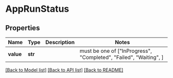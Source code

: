 # AppRunStatus


## Properties
Name | Type | Description | Notes
------------ | ------------- | ------------- | -------------
**value** | **str** |  |  must be one of ["InProgress", "Completed", "Failed", "Waiting", ]

[[Back to Model list]](../README.md#documentation-for-models) [[Back to API list]](../README.md#documentation-for-api-endpoints) [[Back to README]](../README.md)


